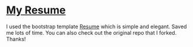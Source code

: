 # [My Resume](https://alamin02.github.io/)

I used the bootstrap template [Resume](https://startbootstrap.com/template-overviews/resume/) which is simple and elegant. Saved me lots of time. You can also check out the original repo that I forked. Thanks!
